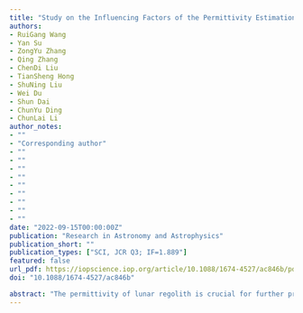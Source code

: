 ```yaml
---
title: "Study on the Influencing Factors of the Permittivity Estimation Method Considering Antenna Layout Based on Lunar Penetrating Radar"
authors:
- RuiGang Wang
- Yan Su
- ZongYu Zhang
- Qing Zhang
- ChenDi Liu
- TianSheng Hong
- ShuNing Liu
- Wei Du
- Shun Dai
- ChunYu Ding
- ChunLai Li
author_notes:
- ""
- "Corresponding author"
- ""
- ""
- ""
- ""
- ""
- ""
- ""
- ""
- ""
date: "2022-09-15T00:00:00Z"
publication: "Research in Astronomy and Astrophysics"
publication_short: ""
publication_types: ["SCI, JCR Q3; IF=1.889"]
featured: false
url_pdf: https://iopscience.iop.org/article/10.1088/1674-4527/ac846b/pdf
doi: "10.1088/1674-4527/ac846b"

abstract: "The permittivity of lunar regolith is crucial for further processing and interpretation of radar data. The conventional hyperbolic fitting method ignores the antenna height and spacing and has a significant error at a shallow depth. For the new method that considers the layout of the antenna, the influencing factors have not been studied. In this paper, we studied the influence of the position of the hyperbola peak and time zero on the new method for permittivity derivation. The simulation results show that when the input errors of time zero, abscissa and ordinate of the hyperbolic peak are ±2 ns, ±0.02 m and ±0.2 ns respectively, the average errors of the calculated results by points within 1 m from the hyperbolic peak are 10.0%, 16.7% and 38.2%, respectively. To improve the accuracy, we used the average results by points that are horizontally more than 1 m away from the hyperbola peak. Hence, we calculated the permittivity of the lunar regolith by the new method based on Lunar Penetrating Radar data. The average permittivity of the lunar regolith is estimated to be 3.3 ± 1.2."
---
```


